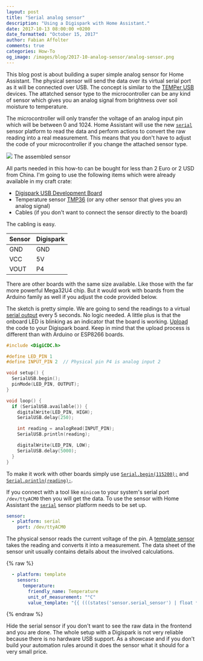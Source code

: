 ```yaml
---
layout: post
title: "Serial analog sensor"
description: "Using a Digispark with Home Assistant."
date: 2017-10-13 08:00:00 +0200
date_formatted: "October 15, 2017"
author: Fabian Affolter
comments: true
categories: How-To
og_image: /images/blog/2017-10-analog-sensor/analog-sensor.png
---
```



This blog post is about building a super simple analog sensor for Home Assistant. The physical sensor will send the data over its virtual serial port as it will be connected over USB. The concept is similar to the [TEMPer USB](/components/sensor.temper/) devices. The attatched sensor type to the microcontroller can be any kind of sensor which gives you an analog signal from brightness over soil moisture to temperature.

The microcontroller will only transfer the voltage of an analog input pin which will be between 0 and 1024. Home Assistant will use the new [`serial`](/components/sensor.serial/) sensor platform to read the data and perform actions to convert the raw reading into a real measurement. This means that you don't have to adjust the code of your microcontroller if you change the attached sensor type.

<p class='img'>
  <img src='/images/blog/2017-10-analog-sensor/analog-sensor.png' />
  The assembled sensor
</p>

<!--more-->

All parts needed in this how-to can be bought for less than 2 Euro or 2 USD from China. I'm going to use the following items which were already available in my craft crate:

- [Digispark USB Development Board](http://digistump.com/category/1)
- Temperature sensor [TMP36](http://www.analog.com/media/en/technical-documentation/data-sheets/TMP35_36_37.pdf) (or any other sensor that gives you an analog signal)
- Cables (if you don't want to connect the sensor directly to the board)

The cabling is easy.

| Sensor | Digispark |
|--------|-----------|
| GND    | GND       |
| VCC    | 5V        |
| VOUT   | P4        |

There are other boards with the same size available. Like those with the far more powerful Mega32U4 chip. But it would work with boards from the Arduino family as well if you adjust the code provided below.

The sketch is pretty simple. We are going to send the readings to a virtual [serial output](https://digistump.com/wiki/digispark/tutorials/digicdc) every 5 seconds. No logic needed. A little plus is that the onboard LED is blinking as an indicator that the board is working. [Upload](https://digistump.com/wiki/digispark) the code to your Digispark board. Keep in mind that the upload process is different than with Arduino or ESP8266 boards.

```cpp
#include <DigiCDC.h>

#define LED_PIN 1
#define INPUT_PIN 2  // Physical pin P4 is analog input 2

void setup() {
  SerialUSB.begin();
  pinMode(LED_PIN, OUTPUT);
}

void loop() {
  if (SerialUSB.available()) {
    digitalWrite(LED_PIN, HIGH);
    SerialUSB.delay(250);

    int reading = analogRead(INPUT_PIN);
    SerialUSB.println(reading);

    digitalWrite(LED_PIN, LOW);
    SerialUSB.delay(5000);
  }
}
```

To make it work with other boards simply use [`Serial.begin(115200);`](https://www.arduino.cc/en/Reference/Serial) and [`Serial.println(reading);`](https://www.arduino.cc/en/Serial/Println).

If you connect with a tool like `minicom` to your system's serial port `/dev/ttyACM0` then you will get the data. To use the sensor with Home Assistant the [`serial`](/components/sensor.serial/) sensor platform needs to be set up. 

```yaml
sensor:
  - platform: serial
    port: /dev/ttyACM0
```

The physical sensor reads the current voltage of the pin. A [template sensor](/components/sensor.template/) takes the reading and converts it into a measurement. The data sheet of the sensor unit usually contains details about the involved calculations. 

{% raw %}
```yaml
  - platform: template
    sensors:
      temperature:
        friendly_name: Temperature
        unit_of_measurement: "°C"
        value_template: "{{ (((states('sensor.serial_sensor') | float * 5 / 1024 ) - 0.5) * 100) | round(1) }}"
```
{% endraw %}

Hide the serial sensor if you don't want to see the raw data in the frontend and you are done. The whole setup with a Digispark is not very reliable because there is no hardware USB support. As a showcase and if you don't build your automation rules around it does the sensor what it should for a very small price. 



